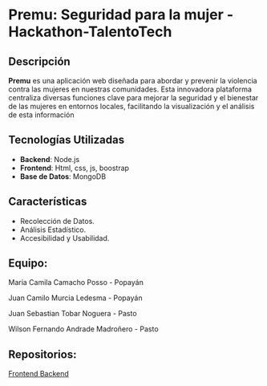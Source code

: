 # Premu: Seguridad para la mujer - Hackathon-TalentoTech

## Descripción

**Premu** es una aplicación web diseñada para abordar y prevenir la violencia contra las mujeres en nuestras comunidades. Esta innovadora plataforma centraliza diversas funciones clave para mejorar la seguridad y el bienestar de las mujeres en entornos locales, facilitando la visualización y el análisis de esta información

## Tecnologías Utilizadas

- **Backend**: Node.js
- **Frontend**: Html, css, js, boostrap
- **Base de Datos**: MongoDB

## Características

- Recolección de Datos.
- Análisis Estadístico.
- Accesibilidad y Usabilidad.

## Equipo:

Maria Camila Camacho Posso - Popayán

Juan Camilo Murcia Ledesma - Popayán

Juan Sebastian Tobar Noguera - Pasto

Wilson Fernando Andrade Madroñero - Pasto

## Repositorios:
[Frontend ]((https://github.com/JotaKs/Hackathon-TalentoTech))
[Backend ](https://github.com/Juanse1108/premu_be)

